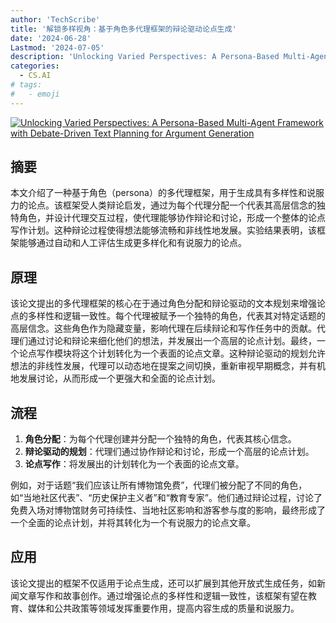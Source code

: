 ```yaml
---
author: 'TechScribe'
title: '解锁多样视角：基于角色多代理框架的辩论驱动论点生成'
date: '2024-06-28'
Lastmod: '2024-07-05'
description: 'Unlocking Varied Perspectives: A Persona-Based Multi-Agent Framework with Debate-Driven Text Planning for Argument Generation'
categories:
  - CS.AI
# tags:
#   - emoji
---
```


[![Unlocking Varied Perspectives: A Persona-Based Multi-Agent Framework with Debate-Driven Text Planning for Argument Generation](https://arxiv-research-1301205113.cos.ap-guangzhou.myqcloud.com/images/2406.19643v1.pdf_0.jpg)](https://arxiv.org/abs/2406.19643v1)

## 摘要

本文介绍了一种基于角色（persona）的多代理框架，用于生成具有多样性和说服力的论点。该框架受人类辩论启发，通过为每个代理分配一个代表其高层信念的独特角色，并设计代理交互过程，使代理能够协作辩论和讨论，形成一个整体的论点写作计划。这种辩论过程使得想法能够流畅和非线性地发展。实验结果表明，该框架能够通过自动和人工评估生成更多样化和有说服力的论点。<!--more-->

## 原理

该论文提出的多代理框架的核心在于通过角色分配和辩论驱动的文本规划来增强论点的多样性和逻辑一致性。每个代理被赋予一个独特的角色，代表其对特定话题的高层信念。这些角色作为隐藏变量，影响代理在后续辩论和写作任务中的贡献。代理们通过讨论和辩论来细化他们的想法，并发展出一个高层的论点计划。最终，一个论点写作模块将这个计划转化为一个表面的论点文章。这种辩论驱动的规划允许想法的非线性发展，代理可以动态地在提案之间切换，重新审视早期概念，并有机地发展讨论，从而形成一个更强大和全面的论点计划。

## 流程

1. **角色分配**：为每个代理创建并分配一个独特的角色，代表其核心信念。
2. **辩论驱动的规划**：代理们通过协作辩论和讨论，形成一个高层的论点计划。
3. **论点写作**：将发展出的计划转化为一个表面的论点文章。

例如，对于话题“我们应该让所有博物馆免费”，代理们被分配了不同的角色，如“当地社区代表”、“历史保护主义者”和“教育专家”。他们通过辩论过程，讨论了免费入场对博物馆财务可持续性、当地社区影响和游客参与度的影响，最终形成了一个全面的论点计划，并将其转化为一个有说服力的论点文章。

## 应用

该论文提出的框架不仅适用于论点生成，还可以扩展到其他开放式生成任务，如新闻文章写作和故事创作。通过增强论点的多样性和逻辑一致性，该框架有望在教育、媒体和公共政策等领域发挥重要作用，提高内容生成的质量和说服力。